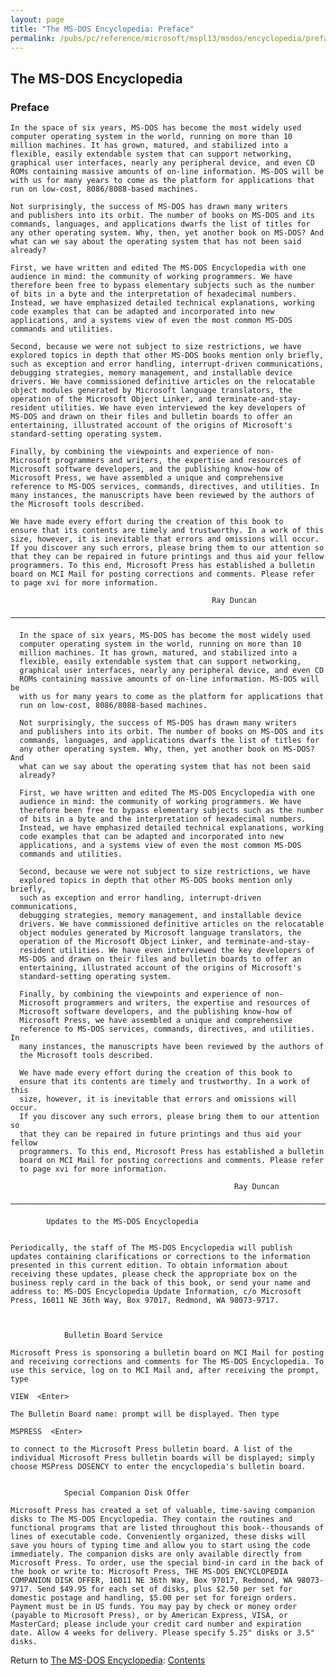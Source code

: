 ```yaml
---
layout: page
title: "The MS-DOS Encyclopedia: Preface"
permalink: /pubs/pc/reference/microsoft/mspl13/msdos/encyclopedia/preface/
---
```


The MS-DOS Encyclopedia
-----------------------

### Preface

    In the space of six years, MS-DOS has become the most widely used
    computer operating system in the world, running on more than 10
    million machines. It has grown, matured, and stabilized into a
    flexible, easily extendable system that can support networking,
    graphical user interfaces, nearly any peripheral device, and even CD
    ROMs containing massive amounts of on-line information. MS-DOS will be
    with us for many years to come as the platform for applications that
    run on low-cost, 8086/8088-based machines.
    
    Not surprisingly, the success of MS-DOS has drawn many writers
    and publishers into its orbit. The number of books on MS-DOS and its
    commands, languages, and applications dwarfs the list of titles for
    any other operating system. Why, then, yet another book on MS-DOS? And
    what can we say about the operating system that has not been said
    already?
    
    First, we have written and edited The MS-DOS Encyclopedia with one
    audience in mind: the community of working programmers. We have
    therefore been free to bypass elementary subjects such as the number
    of bits in a byte and the interpretation of hexadecimal numbers.
    Instead, we have emphasized detailed technical explanations, working
    code examples that can be adapted and incorporated into new
    applications, and a systems view of even the most common MS-DOS
    commands and utilities.
    
    Second, because we were not subject to size restrictions, we have
    explored topics in depth that other MS-DOS books mention only briefly,
    such as exception and error handling, interrupt-driven communications,
    debugging strategies, memory management, and installable device
    drivers. We have commissioned definitive articles on the relocatable
    object modules generated by Microsoft language translators, the
    operation of the Microsoft Object Linker, and terminate-and-stay-
    resident utilities. We have even interviewed the key developers of
    MS-DOS and drawn on their files and bulletin boards to offer an
    entertaining, illustrated account of the origins of Microsoft's
    standard-setting operating system.
    
    Finally, by combining the viewpoints and experience of non-
    Microsoft programmers and writers, the expertise and resources of
    Microsoft software developers, and the publishing know-how of
    Microsoft Press, we have assembled a unique and comprehensive
    reference to MS-DOS services, commands, directives, and utilities. In
    many instances, the manuscripts have been reviewed by the authors of
    the Microsoft tools described.
    
    We have made every effort during the creation of this book to
    ensure that its contents are timely and trustworthy. In a work of this
    size, however, it is inevitable that errors and omissions will occur.
    If you discover any such errors, please bring them to our attention so
    that they can be repaired in future printings and thus aid your fellow
    programmers. To this end, Microsoft Press has established a bulletin
    board on MCI Mail for posting corrections and comments. Please refer
    to page xvi for more information.
    
                                                 Ray Duncan
    
    ───────────────────────────────────────────────────────────────────────────
    
      In the space of six years, MS-DOS has become the most widely used
      computer operating system in the world, running on more than 10
      million machines. It has grown, matured, and stabilized into a
      flexible, easily extendable system that can support networking,
      graphical user interfaces, nearly any peripheral device, and even CD
      ROMs containing massive amounts of on-line information. MS-DOS will be
      with us for many years to come as the platform for applications that
      run on low-cost, 8086/8088-based machines.

      Not surprisingly, the success of MS-DOS has drawn many writers
      and publishers into its orbit. The number of books on MS-DOS and its
      commands, languages, and applications dwarfs the list of titles for
      any other operating system. Why, then, yet another book on MS-DOS? And
      what can we say about the operating system that has not been said
      already?

      First, we have written and edited The MS-DOS Encyclopedia with one
      audience in mind: the community of working programmers. We have
      therefore been free to bypass elementary subjects such as the number
      of bits in a byte and the interpretation of hexadecimal numbers.
      Instead, we have emphasized detailed technical explanations, working
      code examples that can be adapted and incorporated into new
      applications, and a systems view of even the most common MS-DOS
      commands and utilities.

      Second, because we were not subject to size restrictions, we have
      explored topics in depth that other MS-DOS books mention only briefly,
      such as exception and error handling, interrupt-driven communications,
      debugging strategies, memory management, and installable device
      drivers. We have commissioned definitive articles on the relocatable
      object modules generated by Microsoft language translators, the
      operation of the Microsoft Object Linker, and terminate-and-stay-
      resident utilities. We have even interviewed the key developers of
      MS-DOS and drawn on their files and bulletin boards to offer an
      entertaining, illustrated account of the origins of Microsoft's
      standard-setting operating system.

      Finally, by combining the viewpoints and experience of non-
      Microsoft programmers and writers, the expertise and resources of
      Microsoft software developers, and the publishing know-how of
      Microsoft Press, we have assembled a unique and comprehensive
      reference to MS-DOS services, commands, directives, and utilities. In
      many instances, the manuscripts have been reviewed by the authors of
      the Microsoft tools described.

      We have made every effort during the creation of this book to
      ensure that its contents are timely and trustworthy. In a work of this
      size, however, it is inevitable that errors and omissions will occur.
      If you discover any such errors, please bring them to our attention so
      that they can be repaired in future printings and thus aid your fellow
      programmers. To this end, Microsoft Press has established a bulletin
      board on MCI Mail for posting corrections and comments. Please refer
      to page xvi for more information.

                                                      Ray Duncan

    ───────────────────────────────────────────────────────────────────────────

            Updates to the MS-DOS Encyclopedia


    Periodically, the staff of The MS-DOS Encyclopedia will publish
    updates containing clarifications or corrections to the information
    presented in this current edition. To obtain information about
    receiving these updates, please check the appropriate box on the
    business reply card in the back of this book, or send your name and
    address to: MS-DOS Encyclopedia Update Information, c/o Microsoft
    Press, 16011 NE 36th Way, Box 97017, Redmond, WA 98073-9717.



                Bulletin Board Service

    Microsoft Press is sponsoring a bulletin board on MCI Mail for posting
    and receiving corrections and comments for The MS-DOS Encyclopedia. To
    use this service, log on to MCI Mail and, after receiving the prompt,
    type

    VIEW  <Enter>

    The Bulletin Board name: prompt will be displayed. Then type

    MSPRESS  <Enter>

    to connect to the Microsoft Press bulletin board. A list of the
    individual Microsoft Press bulletin boards will be displayed; simply
    choose MSPress DOSENCY to enter the encyclopedia's bulletin board.


                Special Companion Disk Offer

    Microsoft Press has created a set of valuable, time-saving companion
    disks to The MS-DOS Encyclopedia. They contain the routines and
    functional programs that are listed throughout this book--thousands of
    lines of executable code. Conveniently organized, these disks will
    save you hours of typing time and allow you to start using the code
    immediately. The companion disks are only available directly from
    Microsoft Press. To order, use the special bind-in card in the back of
    the book or write to: Microsoft Press, THE MS-DOS ENCYCLOPEDIA
    COMPANION DISK OFFER, 16011 NE 36th Way, Box 97017, Redmond, WA 98073-
    9717. Send $49.95 for each set of disks, plus $2.50 per set for
    domestic postage and handling, $5.00 per set for foreign orders.
    Payment must be in US funds. You may pay by check or money order
    (payable to Microsoft Press), or by American Express, VISA, or
    MasterCard; please include your credit card number and expiration
    date. Allow 4 weeks for delivery. Please specify 5.25" disks or 3.5"
    disks.

Return to [The MS-DOS Encyclopedia](../): [Contents](../#contents)
